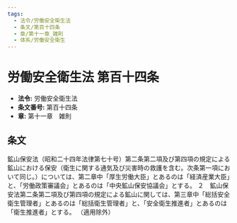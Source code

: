 ```yaml
---
tags:
  - 法令/労働安全衛生法
  - 条文/第百十四条
  - 章/第十一章_雑則
  - 体系/労働安全衛生
---
```

# 労働安全衛生法 第百十四条

- **法令:** 労働安全衛生法
- **条文番号:** 第百十四条
- **章:** 第十一章　雑則

## 条文
鉱山保安法（昭和二十四年法律第七十号）第二条第二項及び第四項の規定による鉱山における保安（衛生に関する通気及び災害時の救護を含む。次条第一項において同じ。）については、第二章中「厚生労働大臣」とあるのは「経済産業大臣」と、「労働政策審議会」とあるのは「中央鉱山保安協議会」とする。
２　鉱山保安法第二条第二項及び第四項の規定による鉱山に関しては、第三章中「総括安全衛生管理者」とあるのは「総括衛生管理者」と、「安全衛生推進者」とあるのは「衛生推進者」とする。
（適用除外）

